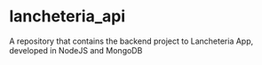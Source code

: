 # lancheteria_api
A repository that contains the backend project to Lancheteria App, developed in NodeJS and MongoDB
